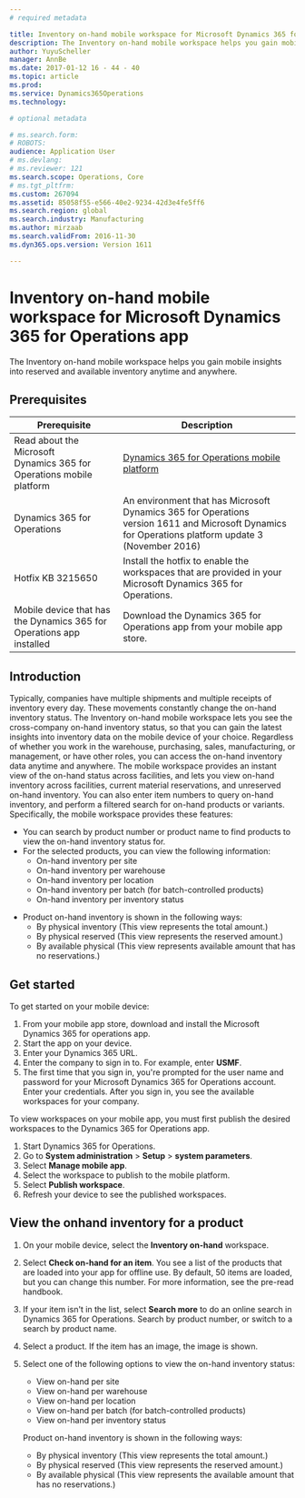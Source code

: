 ```yaml
---
# required metadata

title: Inventory on-hand mobile workspace for Microsoft Dynamics 365 for Operations app
description: The Inventory on-hand mobile workspace helps you gain mobile insights into reserved and available inventory anytime and anywhere. 
author: YuyuScheller
manager: AnnBe
ms.date: 2017-01-12 16 - 44 - 40
ms.topic: article
ms.prod: 
ms.service: Dynamics365Operations
ms.technology: 

# optional metadata

# ms.search.form: 
# ROBOTS: 
audience: Application User
# ms.devlang: 
# ms.reviewer: 121
ms.search.scope: Operations, Core
# ms.tgt_pltfrm: 
ms.custom: 267094
ms.assetid: 85058f55-e566-40e2-9234-42d3e4fe5ff6
ms.search.region: global
ms.search.industry: Manufacturing
ms.author: mirzaab
ms.search.validFrom: 2016-11-30
ms.dyn365.ops.version: Version 1611

---
```


# Inventory on-hand mobile workspace for Microsoft Dynamics 365 for Operations app

The Inventory on-hand mobile workspace helps you gain mobile insights into reserved and available inventory anytime and anywhere. 

Prerequisites
-------------

| Prerequisite                                                         | Description                                                                                                                                        |
|----------------------------------------------------------------------|----------------------------------------------------------------------------------------------------------------------------------------------------|
| Read about the Microsoft Dynamics 365 for Operations mobile platform | [Dynamics 365 for Operations mobile platform](mobile-platform.md)                                   |
| Dynamics 365 for Operations                                          | An environment that has Microsoft Dynamics 365 for Operations version 1611 and Microsoft Dynamics for Operations platform update 3 (November 2016) |
| Hotfix KB 3215650                                                    | Install the hotfix to enable the workspaces that are provided in your Microsoft Dynamics 365 for Operations.                                       |
| Mobile device that has the Dynamics 365 for Operations app installed | Download the Dynamics 365 for Operations app from your mobile app store.                                                                           |

## Introduction
Typically, companies have multiple shipments and multiple receipts of inventory every day. These movements constantly change the on-hand inventory status. The Inventory on-hand mobile workspace lets you see the cross-company on-hand inventory status, so that you can gain the latest insights into inventory data on the mobile device of your choice. Regardless of whether you work in the warehouse, purchasing, sales, manufacturing, or management, or have other roles, you can access the on-hand inventory data anytime and anywhere. The mobile workspace provides an instant view of the on-hand status across facilities, and lets you view on-hand inventory across facilities, current material reservations, and unreserved on-hand inventory. You can also enter item numbers to query on-hand inventory, and perform a filtered search for on-hand products or variants. Specifically, the mobile workspace provides these features:

-   You can search by product number or product name to find products to view the on-hand inventory status for.
-   For the selected products, you can view the following information:
    -   On-hand inventory per site
    -   On-hand inventory per warehouse
    -   On-hand inventory per location
    -   On-hand inventory per batch (for batch-controlled products)
    -   On-hand inventory per inventory status

<!-- -->

-   Product on-hand inventory is shown in the following ways:
    -   By physical inventory (This view represents the total amount.)
    -   By physical reserved (This view represents the reserved amount.)
    -   By available physical (This view represents available amount that has no reservations.)

## Get started
To get started on your mobile device:

1.  From your mobile app store, download and install the Microsoft Dynamics 365 for operations app.
2.  Start the app on your device.
3.  Enter your Dynamics 365 URL.
4.  Enter the company to sign in to. For example, enter **USMF**.
5.  The first time that you sign in, you're prompted for the user name and password for your Microsoft Dynamics 365 for Operations account. Enter your credentials. After you sign in, you see the available workspaces for your company.

To view workspaces on your mobile app, you must first publish the desired workspaces to the Dynamics 365 for Operations app.

1.  Start Dynamics 365 for Operations.
2.  Go to **System administration** &gt; **Setup** &gt; **system parameters**.
3.  Select **Manage mobile app**.
4.  Select the workspace to publish to the mobile platform.
5.  Select **Publish workspace**.
6.  Refresh your device to see the published workspaces.

## View the onhand inventory for a product
1.  On your mobile device, select the **Inventory on-hand** workspace.
2.  Select **Check on-hand for an item**. You see a list of the products that are loaded into your app for offline use. By default, 50 items are loaded, but you can change this number. For more information, see the pre-read handbook.
3.  If your item isn't in the list, select **Search more** to do an online search in Dynamics 365 for Operations. Search by product number, or switch to a search by product name.
4.  Select a product. If the item has an image, the image is shown.
5.  Select one of the following options to view the on-hand inventory status:
    -   View on-hand per site
    -   View on-hand per warehouse
    -   View on-hand per location
    -   View on-hand per batch (for batch-controlled products)
    -   View on-hand per inventory status

    Product on-hand inventory is shown in the following ways:
    -   By physical inventory (This view represents the total amount.)
    -   By physical reserved (This view represents the reserved amount.)
    -   By available physical (This view represents the available amount that has no reservations.)



